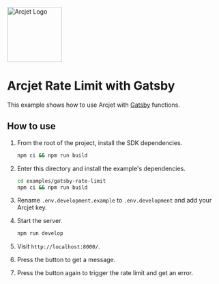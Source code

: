<a href="https://arcjet.com" target="_arcjet-home">
  <picture>
    <source media="(prefers-color-scheme: dark)" srcset="https://arcjet.com/logo/arcjet-dark-lockup-voyage-horizontal.svg">
    <img src="https://arcjet.com/logo/arcjet-light-lockup-voyage-horizontal.svg" alt="Arcjet Logo" height="128" width="auto">
  </picture>
</a>

# Arcjet Rate Limit with Gatsby

This example shows how to use Arcjet with [Gatsby](https://www.gatsbyjs.com)
functions.

## How to use

1. From the root of the project, install the SDK dependencies.

   ```bash
   npm ci && npm run build
   ```

2. Enter this directory and install the example's dependencies.

   ```bash
   cd examples/gatsby-rate-limit
   npm ci && npm run build
   ```

3. Rename `.env.development.example` to `.env.development` and add your Arcjet key.

4. Start the server.

   ```bash
   npm run develop
   ```

5. Visit `http://localhost:8000/`.
6. Press the button to get a message.
7. Press the button again to trigger the rate limit and get an error.
